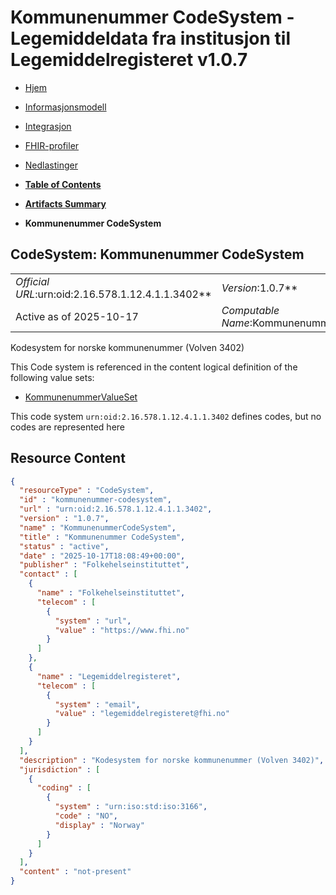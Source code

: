 # Kommunenummer CodeSystem - Legemiddeldata fra institusjon til Legemiddelregisteret v1.0.7

*  [Hjem](index.md) 
*  [Informasjonsmodell](informasjonsmodell.md) 
*  [Integrasjon](integrasjon.md) 
*  [FHIR-profiler](profiler.md) 
*  [Nedlastinger](nedlastinger.md) 

* [**Table of Contents**](toc.md)
* [**Artifacts Summary**](artifacts.md)
* **Kommunenummer CodeSystem**

## CodeSystem: Kommunenummer CodeSystem 

| | |
| :--- | :--- |
| *Official URL*:urn:oid:2.16.578.1.12.4.1.1.3402** | *Version*:1.0.7** |
| Active as of 2025-10-17 | *Computable Name*:KommunenummerCodeSystem |

 
Kodesystem for norske kommunenummer (Volven 3402) 

 This Code system is referenced in the content logical definition of the following value sets: 

* [KommunenummerValueSet](ValueSet-kommunenummer-alle.md)

This code system `urn:oid:2.16.578.1.12.4.1.1.3402` defines codes, but no codes are represented here



## Resource Content

```json
{
  "resourceType" : "CodeSystem",
  "id" : "kommunenummer-codesystem",
  "url" : "urn:oid:2.16.578.1.12.4.1.1.3402",
  "version" : "1.0.7",
  "name" : "KommunenummerCodeSystem",
  "title" : "Kommunenummer CodeSystem",
  "status" : "active",
  "date" : "2025-10-17T18:08:49+00:00",
  "publisher" : "Folkehelseinstituttet",
  "contact" : [
    {
      "name" : "Folkehelseinstituttet",
      "telecom" : [
        {
          "system" : "url",
          "value" : "https://www.fhi.no"
        }
      ]
    },
    {
      "name" : "Legemiddelregisteret",
      "telecom" : [
        {
          "system" : "email",
          "value" : "legemiddelregisteret@fhi.no"
        }
      ]
    }
  ],
  "description" : "Kodesystem for norske kommunenummer (Volven 3402)",
  "jurisdiction" : [
    {
      "coding" : [
        {
          "system" : "urn:iso:std:iso:3166",
          "code" : "NO",
          "display" : "Norway"
        }
      ]
    }
  ],
  "content" : "not-present"
}

```
